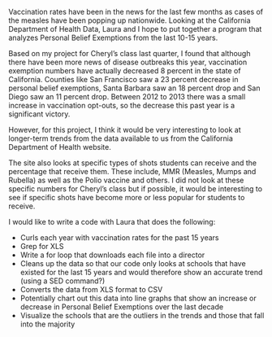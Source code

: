 Vaccination rates have been in the news for the last few months as cases of the measles have been popping up nationwide. Looking at the California Department of Health Data, Laura and I hope to put together a program that analyzes Personal Belief Exemptions from the last 10-15 years. 

Based on my project for Cheryl’s class last quarter, I found that although there have been more news of disease outbreaks this year, vaccination exemption numbers have actually decreased 8 percent in the state of California. Counties like San Francisco saw a 23 percent decrease in personal belief exemptions, Santa Barbara saw an 18 percent drop and San Diego saw an 11 percent drop. Between 2012 to 2013 there was a small increase in vaccination opt-outs, so the decrease this past year is a significant victory.

However, for this project, I think it would be very interesting to look at longer-term trends from the data available to us from the California Department of Health website.

The site also looks at specific types of shots students can receive and the percentage that receive them. These include, MMR (Measles, Mumps and Rubella) as well as the Polio vaccine and others. I did not look at these specific numbers for Cheryl’s class but if possible, it would be interesting to see if specific shots have become more or less popular for students to receive. 

I would like to write a code with Laura that does the following:
-	Curls each year with vaccination rates for the past 15 years
-	Grep for XLS
-	Write a for loop that downloads each file into a director
-	Cleans up the data so that our code only looks at schools that have existed for the last 15 years and would therefore show an accurate trend (using a SED command?)
-	Converts the data from XLS format to CSV
-	Potentially chart out this data into line graphs that show an increase or decrease in Personal Belief Exemptions over the last decade
-	Visualize the schools that are the outliers in the trends and those that fall into the majority 



